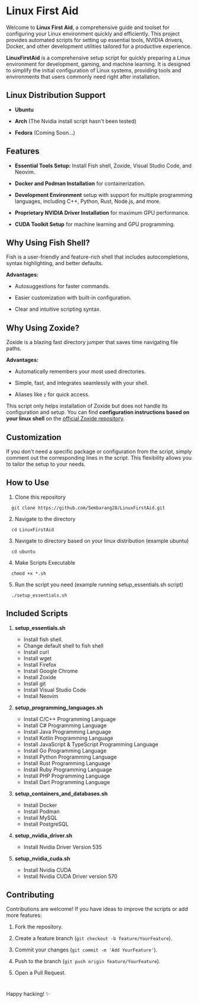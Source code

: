 # Linux First Aid

Welcome to **Linux First Aid**, a comprehensive guide and toolset for configuring your Linux environment quickly and efficiently. This project provides automated scripts for setting up essential tools, NVIDIA drivers, Docker, and other development utilities tailored for a productive experience.

**LinuxFirstAid** is a comprehensive setup script for quickly preparing a Linux environment for development, gaming, and machine learning. It is designed to simplify the initial configuration of Linux systems, providing tools and environments that users commonly need right after installation.	

## Linux Distribution Support

- **Ubuntu**

-   **Arch** (The Nvidia install script hasn't been tested)
  
-   **Fedora** (Coming Soon...)

## Features

- **Essential Tools Setup:** Install Fish shell, Zoxide, Visual Studio Code, and Neovim.

-   **Docker and Podman Installation** for containerization.
  
-   **Development Environment** setup with support for multiple programming languages, including C++, Python, Rust, Node.js, and more.

-    **Proprietary NVIDIA Driver Installation** for maximum GPU performance.

-   **CUDA Toolkit Setup** for machine learning and GPU programming.


## Why Using Fish Shell?
Fish is a user-friendly and feature-rich shell that includes autocompletions, syntax highlighting, and better defaults.

**Advantages:**

-   Autosuggestions for faster commands.
    
-   Easier customization with built-in configuration.
    
-   Clear and intuitive scripting syntax.

## Why Using Zoxide?
Zoxide is a blazing fast directory jumper that saves time navigating file paths.

**Advantages:**

-   Automatically remembers your most used directories.
    
-   Simple, fast, and integrates seamlessly with your shell.
    
-   Aliases like `z` for quick access.

This script only helps installation of Zoxide but does not handle its configuration and setup. You can find **configuration instructions based on your linux shell** on the [official Zoxide repository](https://github.com/ajeetdsouza/zoxide).

## Customization

If you don't need a specific package or configuration from the script, simply comment out the corresponding lines in the script. This flexibility allows you to tailor the setup to your needs.

## How to Use
1. Clone this repository
```
  git clone https://github.com/Sembarang28/LinuxFirstAid.git
```
2. Navigate to the directory
```
  cd LinuxFirstAid
```
3. Navigate to directory based on your linux distribution (example ubuntu)
```
  cd ubuntu
```
4. Make Scripts Executable
```
  chmod +x *.sh
```
5. Run the script you need (example running setup_essentials.sh script)
```
  ./setup_essentials.sh
```

## Included Scripts

1.  **setup_essentials.sh**
    
    - Install fish shell.
    - Change default shell to fish shell
    - Install curl
    - Install wget
    - Install Firefox
    - Install Google Chrome
    - Install Zoxide
    - Install git
    - Install Visual Studio Code
    - Install Neovim
        
2.  **setup_programming_languages.sh**
    
    - Install C/C++ Programming Language
    - Install C# Programming Language
    - Install Java Programming Language
    - Install Kotlin Programming Language
    - Install JavaScript & TypeScript Programming Language
    - Install Go Programming Language
    - Install Python Programming Language
    - Install Rust Programming Language
    - Install Ruby Programming Language
    - Install PHP Programming Language
    - Install Dart Programming Language
        
3.  **setup_containers_and_databases.sh**
    
    - Install Docker
    - Install Podman
    - Install MySQL
    - Install PostgreSQL

4. **setup_nvidia_driver.sh**
    - Install Nvidia Driver Version 535

5. **setup_nvidia_cuda.sh**
    - Install Nvidia CUDA
    - Install Nvidia CUDA Driver version 570


## Contributing

Contributions are welcome! If you have ideas to improve the scripts or add more features:

1.  Fork the repository.
    
2.  Create a feature branch (`git checkout -b feature/YourFeature`).
    
3.  Commit your changes (`git commit -m 'Add YourFeature'`).
    
4.  Push to the branch (`git push origin feature/YourFeature`).
    
5.  Open a Pull Request.

#

Happy hacking! ✨
